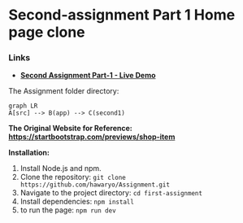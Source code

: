# Second-assignment Part 1 Home page clone

### Links

- **[Second Assignment Part-1 - Live Demo](https://first-assignment.pages.dev/second1)**

The Assignment folder directory:

```mermaid
graph LR
A[src] --> B(app) --> C(second1)

```

**The Original Website for Reference: https://startbootstrap.com/previews/shop-item**

**Installation:**

1. Install Node.js and npm.
2. Clone the repository: `git clone https://github.com/hawaryo/Assignment.git`
3. Navigate to the project directory: `cd first-assignment`
4. Install dependencies: `npm install`
5. to run the page: `npm run dev`
